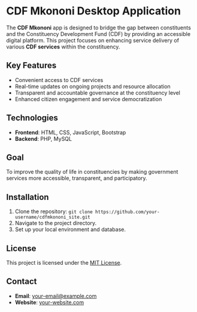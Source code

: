 # CDF Mkononi Desktop Application

The **CDF Mkononi** app is designed to bridge the gap between constituents and the Constituency Development Fund (CDF) by providing an accessible digital platform. This project focuses on enhancing service delivery of various **CDF services** within the constituency.

## Key Features
- Convenient access to CDF services
- Real-time updates on ongoing projects and resource allocation
- Transparent and accountable governance at the constituency level
- Enhanced citizen engagement and service democratization

## Technologies
- **Frontend**: HTML, CSS, JavaScript, Bootstrap
- **Backend**: PHP, MySQL

## Goal
To improve the quality of life in constituencies by making government services more accessible, transparent, and participatory.

## Installation
1. Clone the repository: `git clone https://github.com/your-username/cdfmkononi_site.git`
2. Navigate to the project directory.
3. Set up your local environment and database.

## License
This project is licensed under the [MIT License](LICENSE).

## Contact
- **Email**: your-email@example.com
- **Website**: [your-website.com](http://your-website.com)
